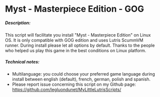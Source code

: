 # Myst - Masterpiece Edition - GOG

##### Description:
This script will facilitate you install "Myst - Masterpiece Edition" on Linux OS.
It is only compatible with GOG edition and uses Lutris ScummVM runner. 
During install please let all options by default.
Thanks to the people who helped us play this game in the best conditions on Linux platform.

##### Technical notes:
- Multilanguage: you could choose your preferred game language during install between english (default), french, german, polish and spanish.
- Please report issue concerning this script on my Github page:
https://github.com/legluondunet/MyLittleLutrisScripts/
